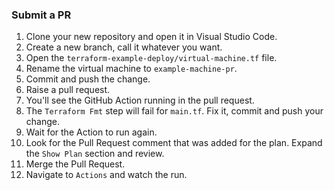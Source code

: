 ### Submit a PR
1. Clone your new repository and open it in Visual Studio Code.
1. Create a new branch, call it whatever you want.
1. Open the `terraform-example-deploy/virtual-machine.tf` file.
1. Rename the virtual machine to `example-machine-pr`.
1. Commit and push the change.
1. Raise a pull request.
1. You'll see the GitHub Action running in the pull request.
1. The `Terraform Fmt` step will fail for `main.tf`. Fix it, commit and push your change.
1. Wait for the Action to run again.
1. Look for the Pull Request comment that was added for the plan. Expand the `Show Plan` section and review.
1. Merge the Pull Request.
1. Navigate to `Actions` and watch the run.